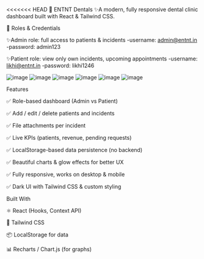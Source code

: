 <<<<<<< HEAD
 🦷 ENTNT Dentals
✨A modern, fully responsive dental clinic dashboard built with React & Tailwind CSS.

👥 Roles & Credentials

✨Admin role: full access to patients & incidents
-username: admin@entnt.in
-password: admin123

✨Patient role: view only own incidents, upcoming appointments
-username: likhi@entnt.in
-password: likhi1246

![image](https://github.com/user-attachments/assets/503dbc1a-c4df-4954-895d-679fbbc0cd6b)
![image](https://github.com/user-attachments/assets/ac28c45c-dac9-4595-8596-8085e4eb12ad)
![image](https://github.com/user-attachments/assets/ea6d6227-bcc9-48f3-bdcc-0771e065c0ea)
![image](https://github.com/user-attachments/assets/fb968c7f-2773-421a-ad7f-ce2d94ca7a3b)
![image](https://github.com/user-attachments/assets/9f811b3a-ec21-47fc-a510-1aaa87ccac4a)
![image](https://github.com/user-attachments/assets/47d0c891-73f8-403a-bcf8-bef8095b98e1)

Features 

✅ Role-based dashboard (Admin vs Patient)

✅ Add / edit / delete patients and incidents

✅ File attachments per incident

✅ Live KPIs (patients, revenue, pending requests)

✅ LocalStorage-based data persistence (no backend)

✅ Beautiful charts & glow effects for better UX

✅ Fully responsive, works on desktop & mobile

✅ Dark UI with Tailwind CSS & custom styling

Built With

⚛️ React (Hooks, Context API)

🎨 Tailwind CSS

📦 LocalStorage for data

📊 Recharts / Chart.js (for graphs)




